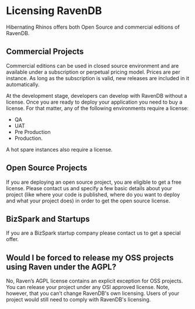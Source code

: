 ﻿
# Licensing RavenDB

Hibernating Rhinos offers both Open Source and commercial editions of RavenDB.

## Commercial Projects

Commercial editions can be used in closed source environment and are available under a subscription or perpetual pricing model. Prices are per instance. As long as the subscription is valid, new releases are included in it automatically.

At the development stage, developers can develop with RavenDB without a license. Once you are ready to deploy your application you need to buy a license. For that matter, any of the following environments require a license: 

- QA
- UAT
- Pre Production
- Production.

A hot spare instances also require a license.

## Open Source Projects

If you are deploying an open source project, you are eligible to get a free license. Please contact us and specify a few basic details about your project (like where your code is published, where do you want to deploy and what your project does) in order to get the open source license.

## BizSpark and Startups

If you are a BizSpark startup company please contact us to get a special offer.

## Would I be forced to release my OSS projects using Raven under the AGPL?

No, Raven’s AGPL license contains an explicit exception for OSS projects. You can release your project under any OSI approved license. Note, however, that you can’t change RavenDB's own licensing. Users of your project would still need to comply with RavenDB's licensing.